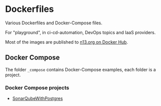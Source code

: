 # Dockerfiles

Various Dockerfiles and Docker-Compose files.  

For "playground", in ci-cd-automation, DevOps topics and IaaS providers.  

Most of the images are published to [n13.org on Docker Hub](https://cloud.docker.com/u/n13org/repository/list).

## Docker Compose

The folder `_compose` contains Docker-Compose examples, each folder is a project.

### Docker Compose projects
* [SonarQubeWithPostgres](./_compose/SonarQubeWithPostgres)
